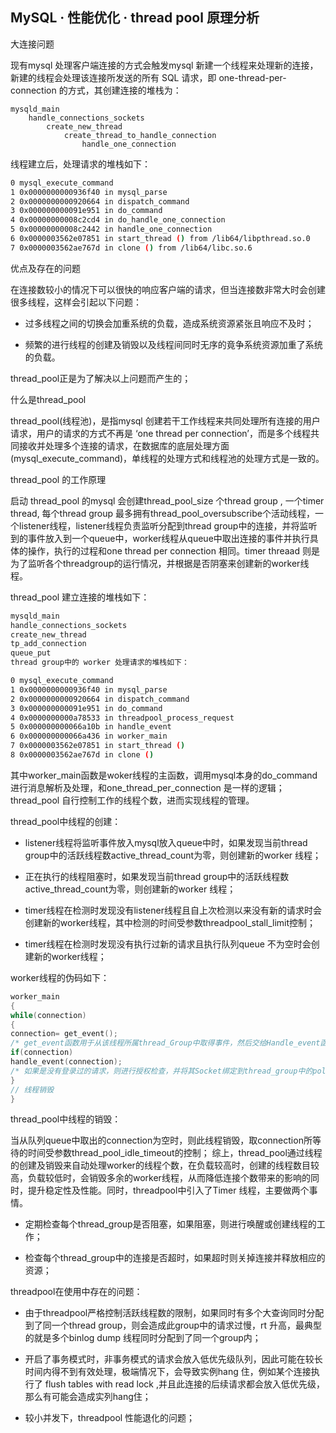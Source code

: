 ## MySQL · 性能优化 · thread pool 原理分析


大连接问题  


现有mysql 处理客户端连接的方式会触发mysql 新建一个线程来处理新的连接，新建的线程会处理该连接所发送的所有 SQL 请求，即 one-thread-per-connection 的方式，其创建连接的堆栈为：  

```LANG
mysqld_main
	handle_connections_sockets
		create_new_thread
			create_thread_to_handle_connection
				handle_one_connection

```

线程建立后，处理请求的堆栈如下：  

```bash
0 mysql_execute_command
1 0x0000000000936f40 in mysql_parse
2 0x0000000000920664 in dispatch_command
3 0x000000000091e951 in do_command
4 0x00000000008c2cd4 in do_handle_one_connection
5 0x00000000008c2442 in handle_one_connection
6 0x0000003562e07851 in start_thread () from /lib64/libpthread.so.0
7 0x0000003562ae767d in clone () from /lib64/libc.so.6

```

优点及存在的问题  


在连接数较小的情况下可以很快的响应客户端的请求，但当连接数非常大时会创建很多线程，这样会引起以下问题：  


* 过多线程之间的切换会加重系统的负载，造成系统资源紧张且响应不及时；  

  
* 频繁的进行线程的创建及销毁以及线程间同时无序的竟争系统资源加重了系统的负载。  



thread_pool正是为了解决以上问题而产生的；  


什么是thread_pool  


thread_pool(线程池)，是指mysql 创建若干工作线程来共同处理所有连接的用户请求，用户的请求的方式不再是 ‘one thread per connection’，而是多个线程共同接收并处理多个连接的请求，在数据库的底层处理方面(mysql_execute_command)，单线程的处理方式和线程池的处理方式是一致的。  


thread_pool 的工作原理  


启动 thread_pool 的mysql 会创建thread_pool_size 个thread group , 一个timer thread, 每个thread group 最多拥有thread_pool_oversubscribe个活动线程，一个listener线程，listener线程负责监听分配到thread group中的连接，并将监听到的事件放入到一个queue中，worker线程从queue中取出连接的事件并执行具体的操作，执行的过程和one thread per connection 相同。timer threaad 则是为了监听各个threadgroup的运行情况，并根据是否阴塞来创建新的worker线程。  


thread_pool 建立连接的堆栈如下：  

```bash
mysqld_main
handle_connections_sockets
create_new_thread
tp_add_connection
queue_put
thread group中的 worker 处理请求的堆栈如下：

0 mysql_execute_command
1 0x0000000000936f40 in mysql_parse
2 0x0000000000920664 in dispatch_command
3 0x000000000091e951 in do_command
4 0x0000000000a78533 in threadpool_process_request
5 0x000000000066a10b in handle_event
6 0x000000000066a436 in worker_main
7 0x0000003562e07851 in start_thread ()
8 0x0000003562ae767d in clone ()

```

其中worker_main函数是woker线程的主函数，调用mysql本身的do_command 进行消息解析及处理，和one_thread_per_connection 是一样的逻辑； thread_pool 自行控制工作的线程个数，进而实现线程的管理。  


thread_pool中线程的创建：  


* listener线程将监听事件放入mysql放入queue中时，如果发现当前thread group中的活跃线程数active_thread_count为零，则创建新的worker 线程；  

  
* 正在执行的线程阻塞时，如果发现当前thread group中的活跃线程数active_thread_count为零，则创建新的worker 线程；  

  
* timer线程在检测时发现没有listener线程且自上次检测以来没有新的请求时会创建新的worker线程，其中检测的时间受参数threadpool_stall_limit控制；  

  
* timer线程在检测时发现没有执行过新的请求且执行队列queue 不为空时会创建新的worker线程；  



worker线程的伪码如下：  

```cpp
worker_main
{
while(connection)
{
connection= get_event();
/* get_event函数用于从该线程所属thread_Group中取得事件，然后交给Handle_event函数处理，在同一Group内部，只有thread_pool_oversubscribe个线程能同时工作，多余的线程会进入sleep状态  */
if(connection)
handle_event(connection);
/* 如果是没有登录过的请求，则进行授权检查，并将其Socket绑定到thread_group中的pollfd中，并设置Connection到event中的指针上；对于登录过的，直接处理请求 */
}
// 线程销毁
}

```

thread_pool中线程的销毁：  


当从队列queue中取出的connection为空时，则此线程销毁，取connection所等待的时间受参数thread_pool_idle_timeout的控制； 综上，thread_pool通过线程的创建及销毁来自动处理worker的线程个数，在负载较高时，创建的线程数目较高，负载较低时，会销毁多余的worker线程，从而降低连接个数带来的影响的同时，提升稳定性及性能。同时，threadpool中引入了Timer 线程，主要做两个事情。  


* 定期检查每个thread_group是否阻塞，如果阻塞，则进行唤醒或创建线程的工作；  

  
* 检查每个thread_group中的连接是否超时，如果超时则关掉连接并释放相应的资源；  



threadpool在使用中存在的问题：  


* 由于threadpool严格控制活跃线程数的限制，如果同时有多个大查询同时分配到了同一个thread group，则会造成此group中的请求过慢，rt 升高，最典型的就是多个binlog dump 线程同时分配到了同一个group内；  

  
* 开启了事务模式时，非事务模式的请求会放入低优先级队列，因此可能在较长时间内得不到有效处理，极端情况下，会导致实例hang 住，例如某个连接执行了 flush tables with read lock ,并且此连接的后续请求都会放入低优先级，那么有可能会造成实列hang住；  

  
* 较小并发下，threadpool 性能退化的问题；  

